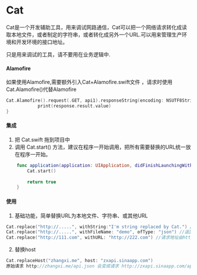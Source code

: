 # Cat
Cat是一个开发辅助工具，用来调试网路通信，Cat可以把一个网络请求转化成读取本地文件，或者制定的字符串，或者转化成另外一个URL.可以用来管理生产环境和开发环境的接口地址。

只是用来调试的工具，请不要用在业务逻辑中.




#### Alamofire

如果使用Alamofire,需要额外引入Cat+Alamofire.swift文件 ，请求时使用Cat.Alamofire()代替Alamofire
```swift
Cat.Alamofire().request(.GET, api1).responseString(encoding: NSUTF8StringEncoding) { (response:Response<String, NSError>) -> Void in
            print(response.result.value)
}
```


#### 集成

1. 把 Cat.swift 拖到项目中
2. 调用 Cat.start() 方法，建议在程序一开始调用，把所有需要替换的URL统一放在程序一开始。

```swift
    func application(application: UIApplication, didFinishLaunchingWithOptions launchOptions: [NSObject: AnyObject]?) -> Bool {
        Cat.start() 
        
        return true
    }
```
#### 使用

1. 基础功能，简单替换URL为本地文件、字符串、或其他URL
```swift
Cat.replace("http://.....", withString:"I'm string replaced by Cat.") //返回值变成I'm string replaced by Cat.
Cat.replace("http://.....", withFileName: "demo", ofType: "json") //返回值变成demo.json中的内容
Cat.replace("http://111.com", withURL: "http://222.com") //请求地址由http://111.com 变成http://222.com
```

2. 替换host
```swift
Cat.replaceHost("zhangxi.me", host: "zxapi.sinaapp.com")
原始请求 http://zhangxi.me/api.json 会变成请求 http://zxapi.sinaapp.com/api.json
```